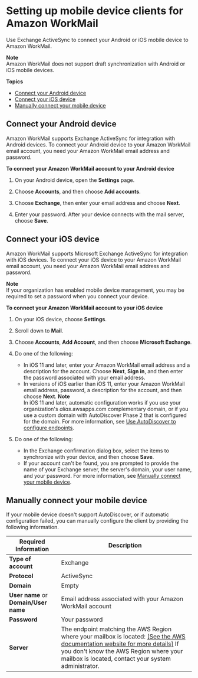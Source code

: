 # Setting up mobile device clients for Amazon WorkMail<a name="mobile-client"></a>

Use Exchange ActiveSync to connect your Android or iOS mobile device to Amazon WorkMail\.

**Note**  
Amazon WorkMail does not support draft synchronization with Android or iOS mobile devices\.

**Topics**
+ [Connect your Android device](#connect_android_device)
+ [Connect your iOS device](#connect_ios_device)
+ [Manually connect your mobile device](#manually_connect_device)

## Connect your Android device<a name="connect_android_device"></a>

Amazon WorkMail supports Exchange ActiveSync for integration with Android devices\. To connect your Android device to your Amazon WorkMail email account, you need your Amazon WorkMail email address and password\.

**To connect your Amazon WorkMail account to your Android device**

1. On your Android device, open the **Settings** page\.

1. Choose **Accounts**, and then choose **Add accounts**\.

1. Choose **Exchange**, then enter your email address and choose **Next**\.

1. Enter your password\. After your device connects with the mail server, choose **Save**\.

   

## Connect your iOS device<a name="connect_ios_device"></a>

Amazon WorkMail supports Microsoft Exchange ActiveSync for integration with iOS devices\. To connect your iOS device to your Amazon WorkMail email account, you need your Amazon WorkMail email address and password\.

**Note**  
If your organization has enabled mobile device management, you may be required to set a password when you connect your device\.

**To connect your Amazon WorkMail account to your iOS device**

1. On your iOS device, choose **Settings**\.

1. Scroll down to **Mail**\.

1. Choose **Accounts**, **Add Account**, and then choose **Microsoft Exchange**\.

1. Do one of the following:
   + In iOS 11 and later, enter your Amazon WorkMail email address and a description for the account\. Choose **Next**, **Sign in**, and then enter the password associated with your email address\.
   + In versions of iOS earlier than iOS 11, enter your Amazon WorkMail email address, password, a description for the account, and then choose **Next**\.
**Note**  
In iOS 11 and later, automatic configuration works if you use your organization's *alias*\.awsapps\.com complementary domain, or if you use a custom domain with AutoDiscover Phase 2 that is configured for the domain\. For more information, see [Use AutoDiscover to configure endpoints](https://docs.aws.amazon.com/workmail/latest/adminguide/autodiscover.html)\.

1. Do one of the following:
   + In the Exchange confirmation dialog box, select the items to synchronize with your device, and then choose **Save**\.
   + If your account can't be found, you are prompted to provide the name of your Exchange server, the server's domain, your user name, and your password\. For more information, see [Manually connect your mobile device](#manually_connect_device)\.

## Manually connect your mobile device<a name="manually_connect_device"></a>

If your mobile device doesn't support AutoDiscover, or if automatic configuration failed, you can manually configure the client by providing the following information\.


| Required Information | Description | 
| --- | --- | 
|  **Type of account**  |  Exchange  | 
|  **Protocol**  |  ActiveSync  | 
|  **Domain**  |  Empty  | 
|  **User name** or **Domain/User name**  |  Email address associated with your Amazon WorkMail account  | 
|  **Password**  |  Your password  | 
|  **Server**  |  The endpoint matching the AWS Region where your mailbox is located: [\[See the AWS documentation website for more details\]](http://docs.aws.amazon.com/workmail/latest/userguide/mobile-client.html)  If you don't know the AWS Region where your mailbox is located, contact your system administrator\.   | 